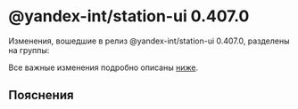 # @yandex-int/station-ui 0.407.0

<!-- ЧЕЛОВЕЧЕСКОЕ ВСТУПЛЕНИЕ -->

Изменения, вошедшие в релиз @yandex-int/station-ui 0.407.0, разделены на группы:

Все важные изменения подробно описаны [ниже](#Пояснения).

## Пояснения

